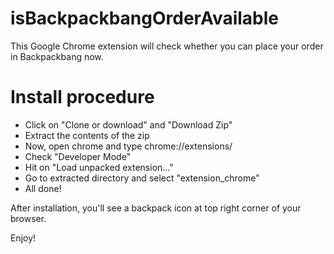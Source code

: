 # isBackpackbangOrderAvailable
This Google Chrome extension will check whether you can place your order in Backpackbang now.

# Install procedure

- Click on "Clone or download" and "Download Zip"
- Extract the contents of the zip
- Now, open chrome and type chrome://extensions/
- Check "Developer Mode"
- Hit on "Load unpacked extension..."
- Go to extracted directory and select "extension_chrome"
- All done! 

After installation, you'll see a backpack icon at top right corner of your browser. 


Enjoy!
